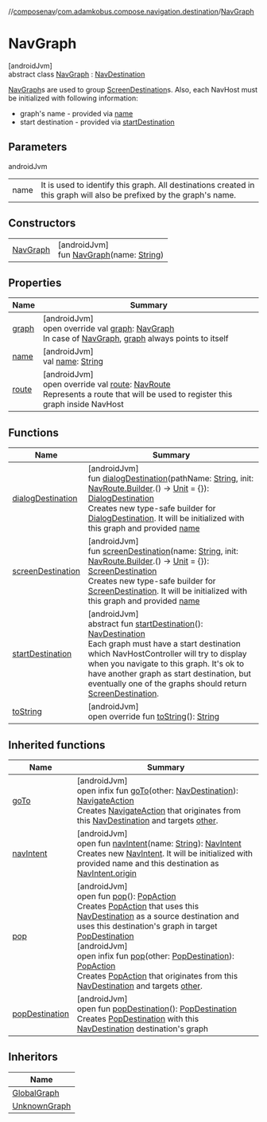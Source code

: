 //[composenav](../../../index.md)/[com.adamkobus.compose.navigation.destination](../index.md)/[NavGraph](index.md)

# NavGraph

[androidJvm]\
abstract class [NavGraph](index.md) : [NavDestination](../-nav-destination/index.md)

[NavGraph](index.md)s are used to group [ScreenDestination](../-screen-destination/index.md)s. Also, each NavHost must be initialized with following information:

- 
   graph's name - provided via [name](name.md)
- 
   start destination - provided via [startDestination](start-destination.md)

## Parameters

androidJvm

| | |
|---|---|
| name | It is used to identify this graph. All destinations created in this graph will also be prefixed by the graph's name. |

## Constructors

| | |
|---|---|
| [NavGraph](-nav-graph.md) | [androidJvm]<br>fun [NavGraph](-nav-graph.md)(name: [String](https://kotlinlang.org/api/latest/jvm/stdlib/kotlin/-string/index.html)) |

## Properties

| Name | Summary |
|---|---|
| [graph](graph.md) | [androidJvm]<br>open override val [graph](graph.md): [NavGraph](index.md)<br>In case of [NavGraph](index.md), [graph](graph.md) always points to itself |
| [name](name.md) | [androidJvm]<br>val [name](name.md): [String](https://kotlinlang.org/api/latest/jvm/stdlib/kotlin/-string/index.html) |
| [route](route.md) | [androidJvm]<br>open override val [route](route.md): [NavRoute](../-nav-route/index.md)<br>Represents a route that will be used to register this graph inside NavHost |

## Functions

| Name | Summary |
|---|---|
| [dialogDestination](dialog-destination.md) | [androidJvm]<br>fun [dialogDestination](dialog-destination.md)(pathName: [String](https://kotlinlang.org/api/latest/jvm/stdlib/kotlin/-string/index.html), init: [NavRoute.Builder](../-nav-route/-builder/index.md).() -&gt; [Unit](https://kotlinlang.org/api/latest/jvm/stdlib/kotlin/-unit/index.html) = {}): [DialogDestination](../-dialog-destination/index.md)<br>Creates new type-safe builder for [DialogDestination](../-dialog-destination/index.md). It will be initialized with this graph and provided [name](name.md) |
| [screenDestination](screen-destination.md) | [androidJvm]<br>fun [screenDestination](screen-destination.md)(name: [String](https://kotlinlang.org/api/latest/jvm/stdlib/kotlin/-string/index.html), init: [NavRoute.Builder](../-nav-route/-builder/index.md).() -&gt; [Unit](https://kotlinlang.org/api/latest/jvm/stdlib/kotlin/-unit/index.html) = {}): [ScreenDestination](../-screen-destination/index.md)<br>Creates new type-safe builder for [ScreenDestination](../-screen-destination/index.md). It will be initialized with this graph and provided [name](screen-destination.md) |
| [startDestination](start-destination.md) | [androidJvm]<br>abstract fun [startDestination](start-destination.md)(): [NavDestination](../-nav-destination/index.md)<br>Each graph must have a start destination which NavHostController will try to display when you navigate to this graph. It's ok to have another graph as start destination, but eventually one of the graphs should return [ScreenDestination](../-screen-destination/index.md). |
| [toString](to-string.md) | [androidJvm]<br>open override fun [toString](to-string.md)(): [String](https://kotlinlang.org/api/latest/jvm/stdlib/kotlin/-string/index.html) |

## Inherited functions

| Name | Summary |
|---|---|
| [goTo](../-nav-destination/go-to.md) | [androidJvm]<br>open infix fun [goTo](../-nav-destination/go-to.md)(other: [NavDestination](../-nav-destination/index.md)): [NavigateAction](../../com.adamkobus.compose.navigation.action/-navigate-action/index.md)<br>Creates [NavigateAction](../../com.adamkobus.compose.navigation.action/-navigate-action/index.md) that originates from this [NavDestination](../-nav-destination/index.md) and targets [other](../-nav-destination/go-to.md). |
| [navIntent](../-nav-destination/nav-intent.md) | [androidJvm]<br>open fun [navIntent](../-nav-destination/nav-intent.md)(name: [String](https://kotlinlang.org/api/latest/jvm/stdlib/kotlin/-string/index.html)): [NavIntent](../../com.adamkobus.compose.navigation.intent/-nav-intent/index.md)<br>Creates new [NavIntent](../../com.adamkobus.compose.navigation.intent/-nav-intent/index.md). It will be initialized with provided name and this destination as [NavIntent.origin](../../com.adamkobus.compose.navigation.intent/-nav-intent/origin.md) |
| [pop](../-nav-destination/pop.md) | [androidJvm]<br>open fun [pop](../-nav-destination/pop.md)(): [PopAction](../../com.adamkobus.compose.navigation.action/-pop-action/index.md)<br>Creates [PopAction](../../com.adamkobus.compose.navigation.action/-pop-action/index.md) that uses this [NavDestination](../-nav-destination/index.md) as a source destination and uses this destination's graph in target [PopDestination](../-pop-destination/index.md)<br>[androidJvm]<br>open infix fun [pop](../-nav-destination/pop.md)(other: [PopDestination](../-pop-destination/index.md)): [PopAction](../../com.adamkobus.compose.navigation.action/-pop-action/index.md)<br>Creates [PopAction](../../com.adamkobus.compose.navigation.action/-pop-action/index.md) that originates from this [NavDestination](../-nav-destination/index.md) and targets [other](../-nav-destination/pop.md). |
| [popDestination](../-nav-destination/pop-destination.md) | [androidJvm]<br>open fun [popDestination](../-nav-destination/pop-destination.md)(): [PopDestination](../-pop-destination/index.md)<br>Creates [PopDestination](../-pop-destination/index.md) with this [NavDestination](../-nav-destination/index.md) destination's graph |

## Inheritors

| Name |
|---|
| [GlobalGraph](../-global-graph/index.md) |
| [UnknownGraph](../-unknown-graph/index.md) |
